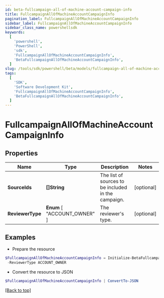 ```yaml
---
id: beta-fullcampaign-all-of-machine-account-campaign-info
title: FullcampaignAllOfMachineAccountCampaignInfo
pagination_label: FullcampaignAllOfMachineAccountCampaignInfo
sidebar_label: FullcampaignAllOfMachineAccountCampaignInfo
sidebar_class_name: powershellsdk
keywords:
  [
    'powershell',
    'PowerShell',
    'sdk',
    'FullcampaignAllOfMachineAccountCampaignInfo',
    'BetaFullcampaignAllOfMachineAccountCampaignInfo',
  ]
slug: /tools/sdk/powershell/beta/models/fullcampaign-all-of-machine-account-campaign-info
tags:
  [
    'SDK',
    'Software Development Kit',
    'FullcampaignAllOfMachineAccountCampaignInfo',
    'BetaFullcampaignAllOfMachineAccountCampaignInfo',
  ]
---
```


# FullcampaignAllOfMachineAccountCampaignInfo

## Properties

| Name | Type | Description | Notes |
| --- | --- | --- | --- |
| **SourceIds** | **[]String** | The list of sources to be included in the campaign. | [optional] |
| **ReviewerType** | **Enum** [ "ACCOUNT_OWNER" ] | The reviewer's type. | [optional] |

## Examples

- Prepare the resource

```powershell
$FullcampaignAllOfMachineAccountCampaignInfo = Initialize-BetaFullcampaignAllOfMachineAccountCampaignInfo  -SourceIds [0fbe863c063c4c88a35fd7f17e8a3df5] `
 -ReviewerType ACCOUNT_OWNER
```

- Convert the resource to JSON

```powershell
$FullcampaignAllOfMachineAccountCampaignInfo | ConvertTo-JSON
```

[[Back to top]](#)
